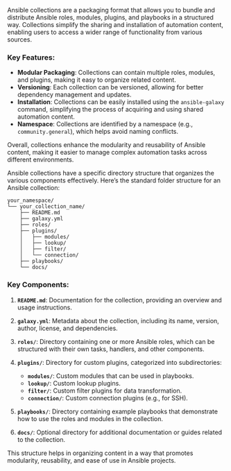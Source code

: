 
Ansible collections are a packaging format that allows you to bundle and distribute Ansible roles, modules, plugins, and playbooks in a structured way. Collections simplify the sharing and installation of automation content, enabling users to access a wider range of functionality from various sources.

### Key Features:

- **Modular Packaging**: Collections can contain multiple roles, modules, and plugins, making it easy to organize related content.
- **Versioning**: Each collection can be versioned, allowing for better dependency management and updates.
- **Installation**: Collections can be easily installed using the `ansible-galaxy` command, simplifying the process of acquiring and using shared automation content.
- **Namespace**: Collections are identified by a namespace (e.g., `community.general`), which helps avoid naming conflicts.

Overall, collections enhance the modularity and reusability of Ansible content, making it easier to manage complex automation tasks across different environments.

Ansible collections have a specific directory structure that organizes the various components effectively. Here’s the standard folder structure for an Ansible collection:

```
your_namespace/
└── your_collection_name/
    ├── README.md
    ├── galaxy.yml
    ├── roles/
    ├── plugins/
    │   ├── modules/
    │   ├── lookup/
    │   ├── filter/
    │   └── connection/
    ├── playbooks/
    └── docs/

```

### Key Components:

1. **`README.md`**: Documentation for the collection, providing an overview and usage instructions.
    
2. **`galaxy.yml`**: Metadata about the collection, including its name, version, author, license, and dependencies.
    
3. **`roles/`**: Directory containing one or more Ansible roles, which can be structured with their own tasks, handlers, and other components.
    
4. **`plugins/`**: Directory for custom plugins, categorized into subdirectories:
    
    - **`modules/`**: Custom modules that can be used in playbooks.
    - **`lookup/`**: Custom lookup plugins.
    - **`filter/`**: Custom filter plugins for data transformation.
    - **`connection/`**: Custom connection plugins (e.g., for SSH).
5. **`playbooks/`**: Directory containing example playbooks that demonstrate how to use the roles and modules in the collection.
    
6. **`docs/`**: Optional directory for additional documentation or guides related to the collection.
    

This structure helps in organizing content in a way that promotes modularity, reusability, and ease of use in Ansible projects.